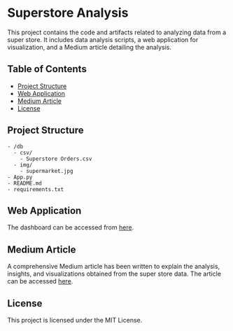 # Superstore Analysis

This project contains the code and artifacts related to analyzing data from a super store. It includes data analysis scripts, a web application for visualization, and a Medium article detailing the analysis.

## Table of Contents

- [Project Structure](#project-structure)
- [Web Application](#web-application)
- [Medium Article](#medium-article)
- [License](#license)

<a name="project-structure"></a>
## Project Structure

```
- /db
  - csv/
    - Superstore Orders.csv
  - img/
    - supermarket.jpg
- App.py
- README.md
- requirements.txt
```

<a name="web-application"></a>
## Web Application
The dashboard can be accessed from [here](https://app-dashborad-traeexgt7av8pdbfvaxrnh.streamlit.app).

<a name="medium-article"></a>
## Medium Article
A comprehensive Medium article has been written to explain the analysis, insights, and visualizations obtained from the super store data. The article can be accessed [here](https://medium.com/@developerRegmi/build-a-streamlit-app-223c2050be76).

<a name="license"></a>
## License
This project is licensed under the MIT License.
